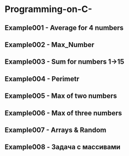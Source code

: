 # Programming-on-C-
## Example001 - Average for 4 numbers

## Example002 - Max_Number

## Example003 - Sum for numbers 1->15

## Example004 - Perimetr

## Example005 - Max of two numbers

## Example006 - Max of three numbers

## Example007 - Arrays & Random

## Example008 - Задача с массивами